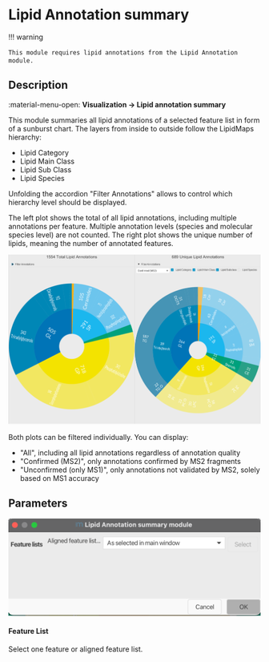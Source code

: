 # Lipid Annotation summary

!!! warning

    This module requires lipid annotations from the Lipid Annotation module.

## Description

:material-menu-open: **Visualization → Lipid annotation summary**

This module summaries all lipid annotations of a selected feature list in form of a sunburst chart. The layers from inside to outside follow the LipidMaps
hierarchy:
- Lipid Category
- Lipid Main Class
- Lipid Sub Class
- Lipid Species

Unfolding the accordion "Filter Annotations" allows to control which hierarchy level should be displayed.

The left plot shows the total of all lipid annotations, including multiple annotations per feature. Multiple annotation levels (species and molecular species level) are not counted.
The right plot shows the unique number of lipids, meaning the number of annotated features.

![lipidannotationsummary](lipid_summary.png)

Both plots can be filtered individually. You can display:
- "All", including all lipid annotations regardless of annotation quality
- "Confirmed (MS2)", only annotations confirmed by MS2 fragments
- "Unconfirmed (only MS1)", only annotations not validated by MS2, solely based on MS1 accuracy

## Parameters
![lipidannotationsummaryparameters](lipidannotationsummaryparameters.png)

#### **Feature List**

Select one feature or aligned feature list.